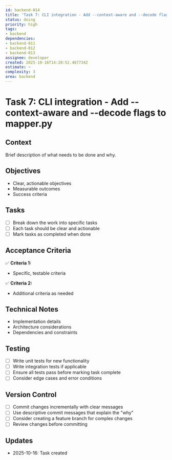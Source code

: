 ```yaml
---
id: backend-014
title: 'Task 7: CLI integration - Add --context-aware and --decode flags to mapper.py'
status: doing
priority: high
tags:
- backend
dependencies:
- backend-011
- backend-012
- backend-013
assignee: developer
created: 2025-10-16T14:20:52.487734Z
estimate: ~
complexity: 3
area: backend
---
```


# Task 7: CLI integration - Add --context-aware and --decode flags to mapper.py

## Context
Brief description of what needs to be done and why.

## Objectives
- Clear, actionable objectives
- Measurable outcomes
- Success criteria

## Tasks
- [ ] Break down the work into specific tasks
- [ ] Each task should be clear and actionable
- [ ] Mark tasks as completed when done

## Acceptance Criteria
✅ **Criteria 1:**
- Specific, testable criteria

✅ **Criteria 2:**
- Additional criteria as needed

## Technical Notes
- Implementation details
- Architecture considerations
- Dependencies and constraints

## Testing
- [ ] Write unit tests for new functionality
- [ ] Write integration tests if applicable
- [ ] Ensure all tests pass before marking task complete
- [ ] Consider edge cases and error conditions

## Version Control
- [ ] Commit changes incrementally with clear messages
- [ ] Use descriptive commit messages that explain the "why"
- [ ] Consider creating a feature branch for complex changes
- [ ] Review changes before committing

## Updates
- 2025-10-16: Task created